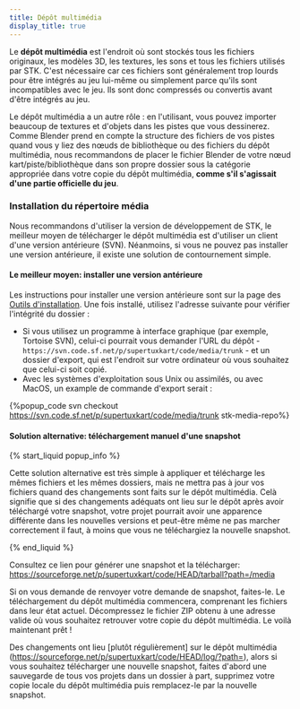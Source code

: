 ```yaml
---
title: Dépôt multimédia
display_title: true
---
```

Le **dépôt multimédia** est l'endroit où sont stockés tous les fichiers originaux, les modèles 3D, les textures, les sons et tous les fichiers utilisés par STK. C'est nécessaire car ces fichiers sont généralement trop lourds pour être intégrés au jeu lui-même ou simplement parce qu'ils sont incompatibles avec le jeu. Ils sont donc compressés ou convertis avant d'être intégrés au jeu.

Le dépôt multimédia a un autre rôle : en l'utilisant, vous pouvez importer beaucoup de textures et d'objets dans les pistes que vous dessinerez. Comme Blender prend en compte la structure des fichiers de vos pistes quand vous y liez des nœuds de bibliothèque ou des fichiers du dépôt multimédia, nous recommandons de placer le fichier Blender de votre nœud kart/piste/bibliothèque dans son propre dossier sous la catégorie appropriée dans votre copie du dépôt multimédia, **comme s'il s'agissait d'une partie officielle du jeu**.

### Installation du répertoire média

Nous recommandons d'utiliser la version de développement de STK, le meilleur moyen de télécharger le dépôt multimédia est d'utiliser un client d'une version antérieure (SVN). Néanmoins, si vous ne pouvez pas installer une version antérieure, il existe une solution de contournement simple.

#### Le meilleur moyen: installer une version antérieure

Les instructions pour installer une version antérieure sont sur la page des [Outils d'installation](https://supertuxkart.net/Installing_Tools#subversion-client). Une fois installé, utilisez l'adresse suivante pour vérifier l'intégrité du dossier :

* Si vous utilisez un programme à interface graphique (par exemple, Tortoise SVN), celui-ci pourrait vous demander l'URL du dépôt - `https://svn.code.sf.net/p/supertuxkart/code/media/trunk` - et un dossier d'export, qui est l'endroit sur votre ordinateur où vous souhaitez que celui-ci soit copié.
* Avec les systèmes d'exploitation sous Unix ou assimilés, ou avec MacOS, un example de commande d'export serait :

{%popup_code
svn checkout https://svn.code.sf.net/p/supertuxkart/code/media/trunk stk-media-repo%}

#### Solution alternative: téléchargement manuel d'une snapshot

{% start_liquid popup_info %}

Cette solution alternative est très simple à appliquer et télécharge les mêmes fichiers et les mêmes dossiers, mais ne mettra pas à jour vos fichiers quand des changements sont faits sur le dépôt multimédia. Celà signifie que si des changements adéquats ont lieu sur le dépôt après avoir téléchargé votre snapshot, votre projet pourrait avoir une apparence différente dans les nouvelles versions et peut-être même ne pas marcher correctement il faut, à moins que vous ne téléchargiez la nouvelle snapshot.

{% end_liquid %}

Consultez ce lien pour générer une snapshot et la télécharger: <https://sourceforge.net/p/supertuxkart/code/HEAD/tarball?path=/media>

Si on vous demande de renvoyer votre demande de snapshot, faites-le. Le téléchargement du dépôt multimédia commencera, comprenant les fichiers dans leur état actuel. Décompressez le fichier ZIP obtenu à une adresse valide où vous souhaitez retrouver votre copie du dépôt multimédia. Le voilà maintenant prêt !

Des changements ont lieu [plutôt régulièrement] sur le dépôt multimédia (https://sourceforge.net/p/supertuxkart/code/HEAD/log/?path=), alors si vous souhaitez télécharger une nouvelle snapshot, faites d'abord une sauvegarde de tous vos projets dans un dossier à part, supprimez votre copie locale du dépôt multimédia puis remplacez-le par la nouvelle snapshot.
